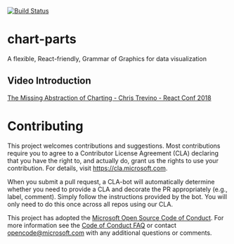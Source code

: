 [![Build Status](https://travis-ci.org/Microsoft/chart-parts.svg?branch=master)](https://travis-ci.org/Microsoft/chart-parts)

# chart-parts

A flexible, React-friendly, Grammar of Graphics for data visualization

## Video Introduction

[The Missing Abstraction of Charting - Chris Trevino - React Conf 2018](https://www.youtube.com/watch?v=qqffsEHKMcM)

# Contributing

This project welcomes contributions and suggestions. Most contributions require you to agree to a
Contributor License Agreement (CLA) declaring that you have the right to, and actually do, grant us
the rights to use your contribution. For details, visit https://cla.microsoft.com.

When you submit a pull request, a CLA-bot will automatically determine whether you need to provide
a CLA and decorate the PR appropriately (e.g., label, comment). Simply follow the instructions
provided by the bot. You will only need to do this once across all repos using our CLA.

This project has adopted the [Microsoft Open Source Code of Conduct](https://opensource.microsoft.com/codeofconduct/).
For more information see the [Code of Conduct FAQ](https://opensource.microsoft.com/codeofconduct/faq/) or
contact [opencode@microsoft.com](mailto:opencode@microsoft.com) with any additional questions or comments.

